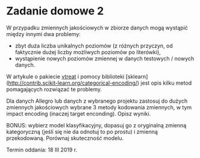 # Zadanie domowe 2

W przypadku zmiennych jakościowych w zbiorze danych mogą wystąpić między innymi dwa problemy:
  - zbyt duża liczba unikalnych poziomów (z różnych przyczyn, od faktycznie dużej liczby możliwych poziomów po literówki),
  - wystąpienie nowych poziomów zmiennej w danych testowych / nowych danych.
  
W artykule o pakiecie [vtreat](https://arxiv.org/pdf/1611.09477.pdf) i pomocy biblioteki [sklearn] (http://contrib.scikit-learn.org/categorical-encoding/) jest opis kilku metod pomagających rozwiązać te problemy.

Dla danych Allegro lub danych z wybranego projektu zastosuj do dużych zmiennych jakościowych wybrane 3 metody kodowania zmiennych, w tym impact encoding (inaczej target enconding). Opisz wyniki. 

BONUS: wybierz model klasyfikacyjny, dopasuj go z oryginalną zmienną kategoryczną (jeśli się nie da odnotuj to po prostu) i zmienną przekodowaną. Porównaj skuteczność modelu.

Termin oddania: 18 III 2019 r.
